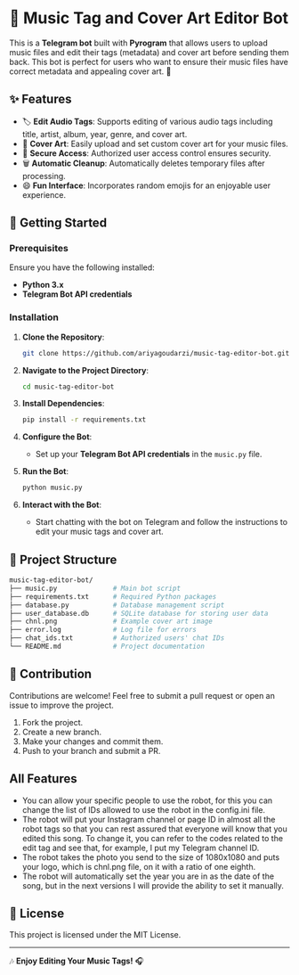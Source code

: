 
# 🎵 Music Tag and Cover Art Editor Bot

This is a **Telegram bot** built with **Pyrogram** that allows users to upload music files and edit their tags (metadata) and cover art before sending them back. This bot is perfect for users who want to ensure their music files have correct metadata and appealing cover art. 🌟

## ✨ Features

- 🏷 **Edit Audio Tags**: Supports editing of various audio tags including title, artist, album, year, genre, and cover art.
- 🎨 **Cover Art**: Easily upload and set custom cover art for your music files.
- 🔐 **Secure Access**: Authorized user access control ensures security.
- 🗑 **Automatic Cleanup**: Automatically deletes temporary files after processing.
- 😄 **Fun Interface**: Incorporates random emojis for an enjoyable user experience.

## 🚀 Getting Started

### Prerequisites
Ensure you have the following installed:
- **Python 3.x**
- **Telegram Bot API credentials**

### Installation

1. **Clone the Repository**: 
   ```bash
   git clone https://github.com/ariyagoudarzi/music-tag-editor-bot.git
   ```

2. **Navigate to the Project Directory**: 
   ```bash
   cd music-tag-editor-bot
   ```

3. **Install Dependencies**: 
   ```bash
   pip install -r requirements.txt
   ```

4. **Configure the Bot**: 
   - Set up your **Telegram Bot API credentials** in the `music.py` file.

5. **Run the Bot**: 
   ```bash
   python music.py
   ```

6. **Interact with the Bot**: 
   - Start chatting with the bot on Telegram and follow the instructions to edit your music tags and cover art.

## 📂 Project Structure

```bash
music-tag-editor-bot/
├── music.py              # Main bot script
├── requirements.txt      # Required Python packages
├── database.py           # Database management script
├── user_database.db      # SQLite database for storing user data
├── chnl.png              # Example cover art image
├── error.log             # Log file for errors
├── chat_ids.txt          # Authorized users' chat IDs
└── README.md             # Project documentation
```

## 🤝 Contribution

Contributions are welcome! Feel free to submit a pull request or open an issue to improve the project.

1. Fork the project.
2. Create a new branch.
3. Make your changes and commit them.
4. Push to your branch and submit a PR.

## All Features

- You can allow your specific people to use the robot, for this you can change the list of IDs allowed to use the robot in the config.ini file.
- The robot will put your Instagram channel or page ID in almost all the robot tags so that you can rest assured that everyone will know that you edited this song. To change it, you can refer to the codes related to the edit tag and see that, for example, I put my Telegram channel ID.
- The robot takes the photo you send to the size of 1080x1080 and puts your logo, which is chnl.png file, on it with a ratio of one eighth.
- The robot will automatically set the year you are in as the date of the song, but in the next versions I will provide the ability to set it manually.

## 📜 License

This project is licensed under the MIT License.

---

🎶 **Enjoy Editing Your Music Tags!** 🎧
